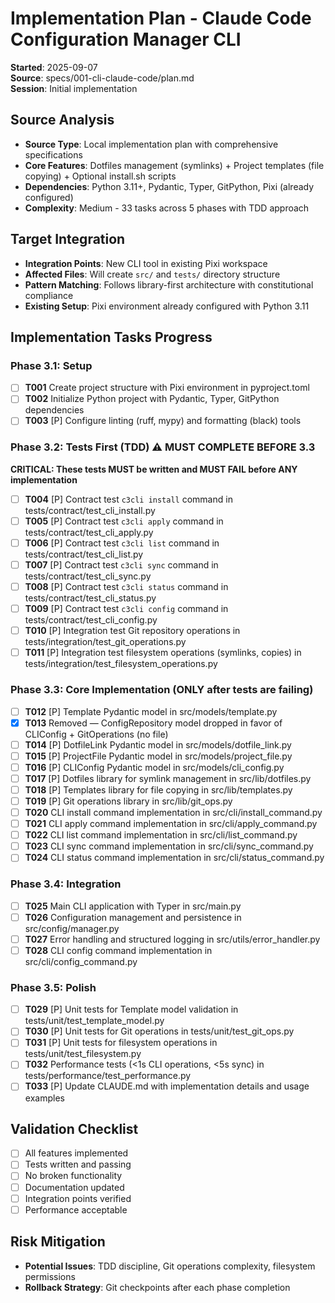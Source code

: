 # Implementation Plan - Claude Code Configuration Manager CLI
**Started**: 2025-09-07  
**Source**: specs/001-cli-claude-code/plan.md  
**Session**: Initial implementation

## Source Analysis
- **Source Type**: Local implementation plan with comprehensive specifications
- **Core Features**: Dotfiles management (symlinks) + Project templates (file copying) + Optional install.sh scripts
- **Dependencies**: Python 3.11+, Pydantic, Typer, GitPython, Pixi (already configured)
- **Complexity**: Medium - 33 tasks across 5 phases with TDD approach

## Target Integration
- **Integration Points**: New CLI tool in existing Pixi workspace
- **Affected Files**: Will create `src/` and `tests/` directory structure
- **Pattern Matching**: Follows library-first architecture with constitutional compliance
- **Existing Setup**: Pixi environment already configured with Python 3.11

## Implementation Tasks Progress

### Phase 3.1: Setup
- [ ] **T001** Create project structure with Pixi environment in pyproject.toml
- [ ] **T002** Initialize Python project with Pydantic, Typer, GitPython dependencies
- [ ] **T003** [P] Configure linting (ruff, mypy) and formatting (black) tools

### Phase 3.2: Tests First (TDD) ⚠️ MUST COMPLETE BEFORE 3.3
**CRITICAL: These tests MUST be written and MUST FAIL before ANY implementation**
- [ ] **T004** [P] Contract test `c3cli install` command in tests/contract/test_cli_install.py
- [ ] **T005** [P] Contract test `c3cli apply` command in tests/contract/test_cli_apply.py
- [ ] **T006** [P] Contract test `c3cli list` command in tests/contract/test_cli_list.py
- [ ] **T007** [P] Contract test `c3cli sync` command in tests/contract/test_cli_sync.py
- [ ] **T008** [P] Contract test `c3cli status` command in tests/contract/test_cli_status.py
- [ ] **T009** [P] Contract test `c3cli config` command in tests/contract/test_cli_config.py
- [ ] **T010** [P] Integration test Git repository operations in tests/integration/test_git_operations.py
- [ ] **T011** [P] Integration test filesystem operations (symlinks, copies) in tests/integration/test_filesystem_operations.py

### Phase 3.3: Core Implementation (ONLY after tests are failing)
- [ ] **T012** [P] Template Pydantic model in src/models/template.py
- [x] **T013** Removed — ConfigRepository model dropped in favor of CLIConfig + GitOperations (no file)
- [ ] **T014** [P] DotfileLink Pydantic model in src/models/dotfile_link.py
- [ ] **T015** [P] ProjectFile Pydantic model in src/models/project_file.py
- [ ] **T016** [P] CLIConfig Pydantic model in src/models/cli_config.py
- [ ] **T017** [P] Dotfiles library for symlink management in src/lib/dotfiles.py
- [ ] **T018** [P] Templates library for file copying in src/lib/templates.py
- [ ] **T019** [P] Git operations library in src/lib/git_ops.py
- [ ] **T020** CLI install command implementation in src/cli/install_command.py
- [ ] **T021** CLI apply command implementation in src/cli/apply_command.py
- [ ] **T022** CLI list command implementation in src/cli/list_command.py
- [ ] **T023** CLI sync command implementation in src/cli/sync_command.py
- [ ] **T024** CLI status command implementation in src/cli/status_command.py

### Phase 3.4: Integration
- [ ] **T025** Main CLI application with Typer in src/main.py
- [ ] **T026** Configuration management and persistence in src/config/manager.py
- [ ] **T027** Error handling and structured logging in src/utils/error_handler.py
- [ ] **T028** CLI config command implementation in src/cli/config_command.py

### Phase 3.5: Polish
- [ ] **T029** [P] Unit tests for Template model validation in tests/unit/test_template_model.py
- [ ] **T030** [P] Unit tests for Git operations in tests/unit/test_git_ops.py
- [ ] **T031** [P] Unit tests for filesystem operations in tests/unit/test_filesystem.py
- [ ] **T032** Performance tests (<1s CLI operations, <5s sync) in tests/performance/test_performance.py
- [ ] **T033** [P] Update CLAUDE.md with implementation details and usage examples

## Validation Checklist
- [ ] All features implemented
- [ ] Tests written and passing
- [ ] No broken functionality
- [ ] Documentation updated
- [ ] Integration points verified
- [ ] Performance acceptable

## Risk Mitigation
- **Potential Issues**: TDD discipline, Git operations complexity, filesystem permissions
- **Rollback Strategy**: Git checkpoints after each phase completion
